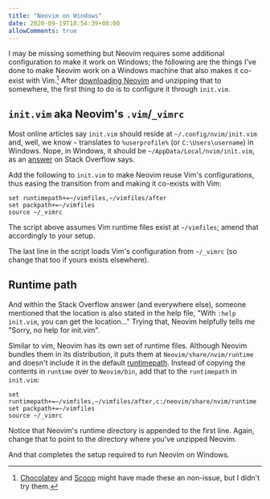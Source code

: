 ```yaml
---
title: "Neovim on Windows"
date: 2020-09-19T18:54:39+08:00
allowComments: true
---
```


I may be missing something but Neovim requires some additional configuration
to make it work on Windows; the following are the things I've done to
make Neovim work on a Windows machine that also makes it co-exist with
Vim.[^1] After [downloading Neovim][download] and unzipping that to somewhere,
the first thing to do is to configure it through `init.vim`.

## `init.vim` aka Neovim's `.vim`/`_vimrc`
Most online articles say `init.vim` should reside at `~/.config/nvim/init.vim`
and, well, we know `~` translates to `%userprofile%` (or `C:\Users\username`)
in Windows. Nope, in Windows, it should be `~/AppData/Local/nvim/init.vim`,
as an [answer][answer] on Stack Overflow says.

Add the following to `init.vim` to make Neovim reuse Vim's configurations,
thus easing the transition from and making it co-exists with Vim:

```viml {linenos=table}
set runtimepath+=~/vimfiles,~/vimfiles/after
set packpath+=~/vimfiles
source ~/_vimrc
```

The script above assumes Vim runtime files exist at `~/vimfiles`; amend that
accordingly to your setup.

The last line in the script loads Vim's configuration from `~/_vimrc` (so
change that too if yours exists elsewhere).

## Runtime path
And within the Stack Overflow answer (and everywhere else), someone mentioned
that the location is also stated in the help file, "With `:help init.vim`, you
can get the location..." Trying that, Neovim helpfully tells me "Sorry, no
help for init.vim".

Similar to vim, Neovim has its own set of runtime files. Although Neovim
bundles them in its distribution, it puts them at `Neovim/share/nvim/runtime`
and doesn't include it in the default [runtimepath][runtimepath]. Instead of
copying the contents in `runtime` over to `Neovim/bin`, add that to the
`runtimepath` in `init.vim`:

```viml {linenos=table, hl_lines=[1]}
set runtimepath+=~/vimfiles,~/vimfiles/after,c:/neovim/share/nvim/runtime
set packpath+=~/vimfiles
source ~/_vimrc
```

Notice that Neovim's runtime directory is appended to the first line. Again,
change that to point to the directory where you've unzipped Neovim.

And that completes the setup required to run Neovim on Windows.

[^1]: [Chocolatey][chocolatey] and [Scoop][scoop] might have made these an
non-issue, but I didn't try them.

[download]: https://github.com/neovim/neovim/releases/latest
[chocolatey]: https://chocolatey.org
[scoop]: https://sccop.sh
[answer]: https://stackoverflow.com/a/45219657
[runtimepath]: https://medium.com/usevim/vim-101-runtimepath-83194d411b0a
